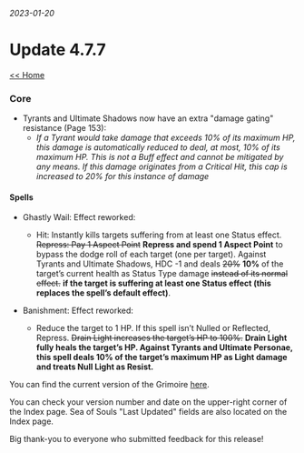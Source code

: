 _2023-01-20_
# Update 4.7.7

[<< Home](https://grimoireofheart.github.io)

### Core
* Tyrants and Ultimate Shadows now have an extra "damage gating" resistance (Page 153):
	* *If a Tyrant would take damage that exceeds 10% of its maximum HP, this damage is automatically reduced to deal, at most, 10% of its maximum HP. This is not a Buff effect and cannot be mitigated by any means. If this damage originates from a Critical Hit, this cap is increased to 20% for this instance of damage*
	
#### Spells
* Ghastly Wail: Effect reworked: 
	* Hit: Instantly kills targets suffering from at least one Status effect. ~~Repress: Pay 1 Aspect Point~~ **Repress and spend 1 Aspect Point** to bypass the dodge roll of each target (one per target). Against Tyrants and Ultimate Shadows,  HDC -1 and deals ~~20%~~ **10%** of the target’s current health as Status Type damage ~~instead of its normal effect.~~ **if the target is suffering at least one Status effect (this replaces the spell’s default effect)**.
	
* Banishment: Effect reworked:
	* Reduce the target to 1 HP. If this spell isn’t Nulled or Reflected, Repress. ~~Drain Light increases the target’s HP to 100%.~~ **Drain Light fully heals the target’s HP. Against Tyrants and Ultimate Personae, this spell deals 10% of the target’s maximum HP as Light damage and treats Null Light as Resist.** 
	
You can find the current version of the Grimoire [here](https://github.com/grimoireofheart/grimoireofheart.github.io/raw/main/Resources/Grimoire%20of%20the%20Heart%20[Core%20Rulebook].pdf).

You can check your version number and date on the upper-right corner of the Index page. Sea of Souls "Last Updated" fields are also located on the Index page. 

Big thank-you to everyone who submitted feedback for this release!